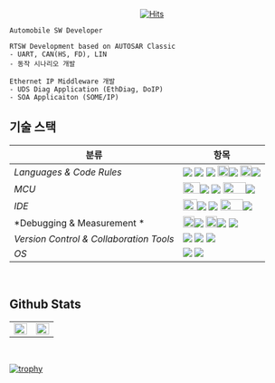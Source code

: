 <div align="center">

[![Hits](https://hits.seeyoufarm.com/api/count/incr/badge.svg?url=https%3A%2F%2Fgithub.com%2Fyumdari%2Fhit-counter&count_bg=%2379C83D&title_bg=%23555555&icon=&icon_color=%23E7E7E7&title=hits&edge_flat=false)](https://hits.seeyoufarm.com)
</div>
    
    Automobile SW Developer
    
    RTSW Development based on AUTOSAR Classic
    - UART, CAN(HS, FD), LIN
    - 동작 시나리오 개발
    
    Ethernet IP Middleware 개발
    - UDS Diag Application (EthDiag, DoIP)
    - SOA Applicaiton (SOME/IP)
</div>
    
## 기술 스택

| <center>분류</center> |<center>항목</center>|
| :-------------------- | :-------------------------------------------------------------------------------------------------------------------------------------------------------------------------------------------------------------------------------------------------------------------------------------------------------------------------------------------------------------------------------------------------------------------------------------------- |
| *Languages & Code Rules*|<img src="https://img.shields.io/badge/C-A8B9CC?style=flat-square&logo=Coursera&logoColor=white"/> <img src="https://img.shields.io/badge/C++-00599C?style=flat-square&logo=C%2B%2B&logoColor=white"/> <img src="https://img.shields.io/badge/Python-3776AB?style=flat-square&logo=Python&logoColor=white"/> <img src="https://user-images.githubusercontent.com/91246353/194322261-655a7117-69db-42ab-a81c-0b75241018d4.png" width=20 height=20/><img src="https://img.shields.io/badge/MISRA C-862633?style=flat-square"/> <img src="https://user-images.githubusercontent.com/91246353/194736240-2b747fe3-337b-4614-9e05-18cecf0b338c.png" width=20 height=20/><img src="https://img.shields.io/badge/CAPL-B70032?style=flat-square"/>|
| *MCU*| <img src="https://user-images.githubusercontent.com/91246353/194317910-343d4bdd-7973-4802-9660-cc21083d02e1.png" width=30 height=20/><img src="https://img.shields.io/badge/RH850-29289D?style=flat-square"/> <img src="https://img.shields.io/badge/SPC560B-03234B?style=flat-square&logo=STMicroelectronics&logoColor=white"/> <img src="https://user-images.githubusercontent.com/91246353/212485131-2c74b0b8-3734-462d-8d73-80fe928428a7.png" width=40 height=20/><img src="https://img.shields.io/badge/XC2200-0066B3?style=flat-square"/> |
| *IDE*|<img src="https://user-images.githubusercontent.com/91246353/212485640-573b9d49-45c3-442d-915c-08423c91aef4.png" width=25 height=20/><img src="https://img.shields.io/badge/mobilgene-01B6ED?style=flat-square"/>  <img src="https://img.shields.io/badge/SPC5Studio-03234B?style=flat-square&logo=STMicroelectronics&logoColor=white"/> <img src="https://user-images.githubusercontent.com/91246353/212485131-2c74b0b8-3734-462d-8d73-80fe928428a7.png" width=40 height=20/><img src="https://img.shields.io/badge/TASKING-0066B3?style=flat-square"/>|
| *Debugging & Measurement *|<img src="https://user-images.githubusercontent.com/91246353/194736114-dfeef2da-8494-46bc-ae8f-f983d1dffe63.png" width=20 height=20/><img src="https://img.shields.io/badge/TRACE32-152877?style=flat-square"/> <img src="https://user-images.githubusercontent.com/91246353/194736240-2b747fe3-337b-4614-9e05-18cecf0b338c.png" width=20 height=20/><img src="https://img.shields.io/badge/CANoe-B70032?style=flat-square"/> <img src="https://img.shields.io/badge/Wireshark-1679A7?style=flat-square&logo=Wireshark&logoColor=white"/> |
| *Version Control & Collaboration Tools*| <img src="https://img.shields.io/badge/GitLab-FC6D26?style=flat-square&logo=GitLab&logoColor=white"/> <img src="https://img.shields.io/badge/Redmine-B32024?style=flat-square&logo=Redmine&logoColor=white"/> <img src="https://img.shields.io/badge/Notion-000000?style=flat-square&logo=Notion&logoColor=white"/>|
| *OS*|<img src="https://img.shields.io/badge/Windows10-0078D6?style=flat-square&logo=Windows&logoColor=white"/> <img src="https://img.shields.io/badge/Ubuntu-E95420?style=flat-square&logo=Ubuntu&logoColor=white"/>|
<br>

## Github Stats  
<table><tr><td valign="top" width="50%">

<img src="https://github-readme-stats.vercel.app/api?username=yumdari&show_icons=true&count_private=true&hide_border=true" align="left" style="width: 100%" />

</td><td valign="top" width="50%">

<img src="https://github-readme-stats.vercel.app/api/top-langs/?username=yumdari&hide_border=true&layout=compact" align="left" style="width: 100%" />

</td></tr></table>  

<br/>  

[![trophy](https://github-profile-trophy.vercel.app/?username=yumdari&row=1)](https://github.com/ryo-ma/github-profile-trophy)
